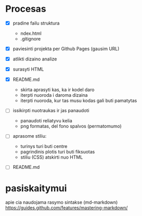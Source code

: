 # Procesas

- [x] pradine failu struktura
     - ndex.html
    - .gitignore
- [x] paviesinti projekta per Github Pages (gausim URL)
- [x] atlikti dizaino analize
- [x] surasyti HTML
- [x] README.md
    - skirta aprasyti kas, ka ir kodel daro
    - iterpti nuoroda i daroma dizaina
    - iterpti nuoroda, kur tas musu kodas gali buti pamatytas
- [ ] issikirpti nuotraukas ir jas panaudoti
    - panaudoti reliatyvu kelia
    - png formatas, del fono spalvos (permatomumo)
- [ ] aprasome stiliu:
    - turinys turi buti centre
    - pagrindinis plotis turi buti fiksuotas
    - stiliu (CSS) atskirti nuo HTML
- [ ] README.md


# pasiskaitymui

apie cia naudojama rasymo sintakse (md-markdown) 
https://guides.github.com/features/mastering-markdown/